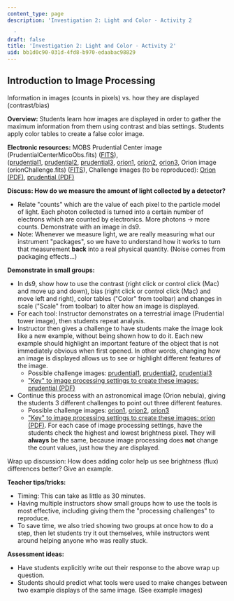 ```yaml
---
content_type: page
description: 'Investigation 2: Light and Color - Activity 2

  '
draft: false
title: 'Investigation 2: Light and Color - Activity 2'
uid: bb1d0c90-031d-4fd8-b970-edaabac98829
---
```

## **Introduction to Image Processing**

Information in images (counts in pixels) vs. how they are displayed (contrast/bias)

**Overview:** Students learn how images are displayed in order to gather the maximum information from them using contrast and bias settings. Students apply color tables to create a false color image.

**Electronic resources:** MOBS Prudential Center image (PrudentialCenterMicoObs.fits) ([FITS](http://ocw.mit.edu/ans7870/hs/cai/lecturenotes/PrudentialCenterMicroObs.fits)), ([prudential1](https://old.ocw.mit.edu/high-school/physics/chandra-astrophysics-institute/investigation-2-light-and-color/image-gallery-2/MITHFH_chandra_inv2_prud1.jpg), [prudential2](https://old.ocw.mit.edu/high-school/physics/chandra-astrophysics-institute/investigation-2-light-and-color/image-gallery-2/MITHFH_chandra_inv2_prud2.jpg), [prudential3](https://old.ocw.mit.edu/high-school/physics/chandra-astrophysics-institute/investigation-2-light-and-color/image-gallery-2/MITHFH_chandra_inv2_prud3.jpg), [orion1](https://old.ocw.mit.edu/high-school/physics/chandra-astrophysics-institute/investigation-2-light-and-color/image-gallery-2/MITHFH_chandra_inv2_orion1.jpg), [orion2](https://old.ocw.mit.edu/high-school/physics/chandra-astrophysics-institute/investigation-2-light-and-color/image-gallery-2/MITHFH_chandra_inv2_orion2.jpg), [orion3](https://old.ocw.mit.edu/high-school/physics/chandra-astrophysics-institute/investigation-2-light-and-color/image-gallery-2/MITHFH_chandra_inv2_orion3.jpg), Orion image (orionChallenge.fits) ([FITS](http://ocw.mit.edu/ans7870/hs/cai/lecturenotes/OrionChallenge.fits)), Challenge images (to be reproduced): [Orion (PDF)](https://old.ocw.mit.edu/high-school/physics/chandra-astrophysics-institute/investigation-2-light-and-color/investigation-2-light-and-color-activity-2/MITHFH_orion.pdf), [prudential (PDF)](https://old.ocw.mit.edu/high-school/physics/chandra-astrophysics-institute/investigation-2-light-and-color/investigation-2-light-and-color-activity-2/MITHFH_prudential.pdf)

**Discuss: How do we measure the amount of light collected by a detector?**

- Relate "counts" which are the value of each pixel to the particle model of light. Each photon collected is turned into a certain number of electrons which are counted by electronics. More photons → more counts. Demonstrate with an image in ds9.
- Note: Whenever we measure light, we are really measuring what our instrument "packages", so we have to understand how it works to turn that measurement **back** into a real physical quantity. (Noise comes from packaging effects...)

**Demonstrate in small groups:**

- In ds9, show how to use the contrast (right click or control click (Mac) and move up and down), bias (right click or control click (Mac) and move left and right), color tables ("Color" from toolbar) and changes in scale ("Scale" from toolbar) to alter how an image is displayed.
- For each tool: Instructor demonstrates on a terrestrial image (Prudential tower image), then students repeat analysis.
- Instructor then gives a challenge to have students make the image look like a new example, without being shown how to do it. Each new example should highlight an important feature of the object that is not immediately obvious when first opened. In other words, changing how an image is displayed allows us to see or highlight different features of the image. 
    - Possible challenge images: [prudential1](https://old.ocw.mit.edu/high-school/physics/chandra-astrophysics-institute/investigation-2-light-and-color/image-gallery-2/MITHFH_chandra_inv2_prud1.jpg), [prudential2](https://old.ocw.mit.edu/high-school/physics/chandra-astrophysics-institute/investigation-2-light-and-color/image-gallery-2/MITHFH_chandra_inv2_prud2.jpg), [prudential3](https://old.ocw.mit.edu/high-school/physics/chandra-astrophysics-institute/investigation-2-light-and-color/image-gallery-2/MITHFH_chandra_inv2_prud3.jpg)
    - ["Key" to image processing settings to create these images: prudential (PDF)](https://old.ocw.mit.edu/high-school/physics/chandra-astrophysics-institute/investigation-2-light-and-color/investigation-2-light-and-color-activity-2/MITHFH_prudential.pdf)
- Continue this process with an astronomical image (Orion nebula), giving the students 3 different challenges to point out three different features. 
    - Possible challenge images: [orion1](https://old.ocw.mit.edu/high-school/physics/chandra-astrophysics-institute/investigation-2-light-and-color/image-gallery-2/MITHFH_chandra_inv2_orion1.jpg), [orion2](https://old.ocw.mit.edu/high-school/physics/chandra-astrophysics-institute/investigation-2-light-and-color/image-gallery-2/MITHFH_chandra_inv2_orion2.jpg), [orion3](https://old.ocw.mit.edu/high-school/physics/chandra-astrophysics-institute/investigation-2-light-and-color/image-gallery-2/MITHFH_chandra_inv2_orion3.jpg)
    - ["Key" to image processing settings to create these images: orion (PDF)](https://old.ocw.mit.edu/high-school/physics/chandra-astrophysics-institute/investigation-2-light-and-color/investigation-2-light-and-color-activity-2/MITHFH_orion.pdf). For each case of image processing settings, have the students check the highest and lowest brightness pixel. They will **always** be the same, because image processing does **not** change the count values, just how they are displayed.

Wrap up discussion: How does adding color help us see brightness (flux) differences better? Give an example.

**Teacher tips/tricks:**

- Timing: This can take as little as 30 minutes.
- Having multiple instructors show small groups how to use the tools is most effective, including giving them the "processing challenges" to reproduce.
- To save time, we also tried showing two groups at once how to do a step, then let students try it out themselves, while instructors went around helping anyone who was really stuck.

**Assessment ideas:**

- Have students explicitly write out their response to the above wrap up question.
- Students should predict what tools were used to make changes between two example displays of the same image. (See example images)